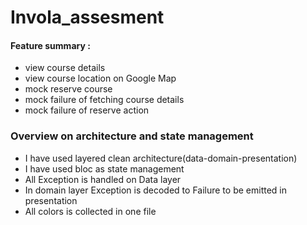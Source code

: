 # Invola_assesment
#### Feature summary :
- view course details 
- view course location on Google Map
- mock reserve course 
- mock failure of fetching course details
- mock failure of reserve action


### Overview on architecture and state management
- I have used layered clean architecture(data-domain-presentation)
- I have used bloc as state management
- All Exception is handled on Data layer 
- In domain layer Exception is decoded to Failure to be emitted in presentation
- All colors is collected in one file
 

